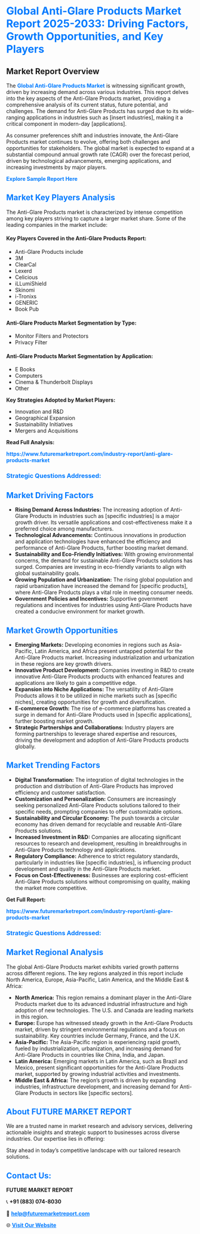 <h1 style="color: #007BFF;">Global Anti-Glare Products Market Report 2025-2033: Driving Factors, Growth Opportunities, and Key Players</h1>

<section id="overview">
<h2>Market Report Overview</h2>
<p>The <a href="https://www.futuremarketreport.com/industry-report/anti-glare-products-market" style="color: #007BFF; text-decoration: none;"><strong>Global Anti-Glare Products Market</strong></a> is witnessing significant growth, driven by increasing demand across various industries. This report delves into the key aspects of the Anti-Glare Products market, providing a comprehensive analysis of its current status, future potential, and challenges. The demand for Anti-Glare Products has surged due to its wide-ranging applications in industries such as [insert industries], making it a critical component in modern-day [applications].</p>
<p>As consumer preferences shift and industries innovate, the Anti-Glare Products market continues to evolve, offering both challenges and opportunities for stakeholders. The global market is expected to expand at a substantial compound annual growth rate (CAGR) over the forecast period, driven by technological advancements, emerging applications, and increasing investments by major players.</p>
</section>

<section id="overview">
<p><a href="https://www.futuremarketreport.com/request-sample/reportId=100442" style="color: #007BFF; text-decoration: none;"><strong>Explore Sample Report Here</strong></a></p>
</section>

<section id="key-players">
<h2 style="color: #007BFF;">Market Key Players Analysis</h2>
<p>The Anti-Glare Products market is characterized by intense competition among key players striving to capture a larger market share. Some of the leading companies in the market include:</p>
<h4>Key Players Covered in the Anti-Glare Products Report:</h4>
<ul><li>Anti-Glare Products include</li><li>3M</li><li>ClearCal</li><li>Lexerd</li><li>Celicious</li><li>iLLumiShield</li><li>Skinomi</li><li>i-Tronixs</li><li>GENERIC</li><li>Book Pub</li></ul>
<h4>Anti-Glare Products Market Segmentation by Type:</h4>
<ul><li>Monitor Filters and Protectors</li><li>Privacy Filter</li></ul>

<h4>Anti-Glare Products Market Segmentation by Application:</h4>
<ul><li>E Books</li><li>Computers</li><li>Cinema &amp; Thunderbolt Displays</li><li>Other</li></ul>
<p><strong>Key Strategies Adopted by Market Players:</strong></p>
<ul>
<li>Innovation and R&D</li>
<li>Geographical Expansion</li>
<li>Sustainability Initiatives</li>
<li>Mergers and Acquisitions</li>
</ul>
</section>

<section>
<p><strong>Read Full Analysis: </strong></p><a href="https://www.futuremarketreport.com/industry-report/anti-glare-products-market" style="color: #007BFF; text-decoration: none;"><strong>https://www.futuremarketreport.com/industry-report/anti-glare-products-market</strong></a>
<h3 style="color: #007BFF;">Strategic Questions Addressed:</h3>
</section>

<section id="driving-factors">
<h2 style="color: #007BFF;">Market Driving Factors</h2>
<ul>
<li><strong>Rising Demand Across Industries:</strong> The increasing adoption of Anti-Glare Products in industries such as [specific industries] is a major growth driver. Its versatile applications and cost-effectiveness make it a preferred choice among manufacturers.</li>
<li><strong>Technological Advancements:</strong> Continuous innovations in production and application technologies have enhanced the efficiency and performance of Anti-Glare Products, further boosting market demand.</li>
<li><strong>Sustainability and Eco-Friendly Initiatives:</strong> With growing environmental concerns, the demand for sustainable Anti-Glare Products solutions has surged. Companies are investing in eco-friendly variants to align with global sustainability goals.</li>
<li><strong>Growing Population and Urbanization:</strong> The rising global population and rapid urbanization have increased the demand for [specific products], where Anti-Glare Products plays a vital role in meeting consumer needs.</li>
<li><strong>Government Policies and Incentives:</strong> Supportive government regulations and incentives for industries using Anti-Glare Products have created a conducive environment for market growth.</li>
</ul>
</section>

<section id="growth-opportunities">
<h2 style="color: #007BFF;">Market Growth Opportunities</h2>
<ul>
<li><strong>Emerging Markets:</strong> Developing economies in regions such as Asia-Pacific, Latin America, and Africa present untapped potential for the Anti-Glare Products market. Increasing industrialization and urbanization in these regions are key growth drivers.</li>
<li><strong>Innovative Product Development:</strong> Companies investing in R&D to create innovative Anti-Glare Products products with enhanced features and applications are likely to gain a competitive edge.</li>
<li><strong>Expansion into Niche Applications:</strong> The versatility of Anti-Glare Products allows it to be utilized in niche markets such as [specific niches], creating opportunities for growth and diversification.</li>
<li><strong>E-commerce Growth:</strong> The rise of e-commerce platforms has created a surge in demand for Anti-Glare Products used in [specific applications], further boosting market growth.</li>
<li><strong>Strategic Partnerships and Collaborations:</strong> Industry players are forming partnerships to leverage shared expertise and resources, driving the development and adoption of Anti-Glare Products products globally.</li>
</ul>
</section>

<section id="trending-factors">
<h2 style="color: #007BFF;">Market Trending Factors</h2>
<ul>
<li><strong>Digital Transformation:</strong> The integration of digital technologies in the production and distribution of Anti-Glare Products has improved efficiency and customer satisfaction.</li>
<li><strong>Customization and Personalization:</strong> Consumers are increasingly seeking personalized Anti-Glare Products solutions tailored to their specific needs, prompting companies to offer customizable options.</li>
<li><strong>Sustainability and Circular Economy:</strong> The push towards a circular economy has driven demand for recyclable and reusable Anti-Glare Products solutions.</li>
<li><strong>Increased Investment in R&D:</strong> Companies are allocating significant resources to research and development, resulting in breakthroughs in Anti-Glare Products technology and applications.</li>
<li><strong>Regulatory Compliance:</strong> Adherence to strict regulatory standards, particularly in industries like [specific industries], is influencing product development and quality in the Anti-Glare Products market.</li>
<li><strong>Focus on Cost-Effectiveness:</strong> Businesses are exploring cost-efficient Anti-Glare Products solutions without compromising on quality, making the market more competitive.</li>
</ul>
</section>

<section>
<p><strong>Get Full Report: </strong></p><a href="https://www.futuremarketreport.com/industry-report/anti-glare-products-market" style="color: #007BFF; text-decoration: none;"><strong>https://www.futuremarketreport.com/industry-report/anti-glare-products-market</strong></a>
<h3 style="color: #007BFF;">Strategic Questions Addressed:</h3>
</section>


<section id="regional-analysis">
<h2 style="color: #007BFF;">Market Regional Analysis</h2>
<p>The global Anti-Glare Products market exhibits varied growth patterns across different regions. The key regions analyzed in this report include North America, Europe, Asia-Pacific, Latin America, and the Middle East & Africa:</p>
<ul>
<li><strong>North America:</strong> This region remains a dominant player in the Anti-Glare Products market due to its advanced industrial infrastructure and high adoption of new technologies. The U.S. and Canada are leading markets in this region.</li>
<li><strong>Europe:</strong> Europe has witnessed steady growth in the Anti-Glare Products market, driven by stringent environmental regulations and a focus on sustainability. Key countries include Germany, France, and the U.K.</li>
<li><strong>Asia-Pacific:</strong> The Asia-Pacific region is experiencing rapid growth, fueled by industrialization, urbanization, and increasing demand for Anti-Glare Products in countries like China, India, and Japan.</li>
<li><strong>Latin America:</strong> Emerging markets in Latin America, such as Brazil and Mexico, present significant opportunities for the Anti-Glare Products market, supported by growing industrial activities and investments.</li>
<li><strong>Middle East & Africa:</strong> The region’s growth is driven by expanding industries, infrastructure development, and increasing demand for Anti-Glare Products in sectors like [specific sectors].</li>
</ul>
</section>

<footer>
<h2 style="color: #007BFF;">About FUTURE MARKET REPORT</h2>
<p>We are a trusted name in market research and advisory services, delivering actionable insights and strategic support to businesses across diverse industries. Our expertise lies in offering:</p>

<p>Stay ahead in today’s competitive landscape with our tailored research solutions.</p>

<h2 style="color: #007BFF;">Contact Us:</h2>
<p><strong>FUTURE MARKET REPORT</strong></p>
<p>📞 <strong>+91 (883) 074-8030</strong></p>
<p>📧 <strong><a href="mailto:help@futuremarketreport.com" style="color: #007BFF;">help@futuremarketreport.com</a></strong></p>
<p>🌐 <strong><a href="https://www.futuremarketreport.com/" style="color: #007BFF;">Visit Our Website</a></strong></p>
</footer>